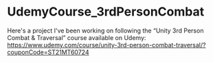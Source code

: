 # UdemyCourse_3rdPersonCombat

Here's a project I've been working on following the “Unity 3rd Person Combat & Traversal” course available on Udemy: 
https://www.udemy.com/course/unity-3rd-person-combat-traversal/?couponCode=ST21MT60724
